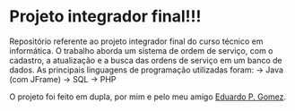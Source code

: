 # Projeto integrador final!!!
Repositório referente ao projeto integrador final do curso técnico em informática. 
O trabalho aborda um sistema de ordem de serviço, com o cadastro, a atualização e a busca das ordens de serviço em um banco de dados.
As principais linguagens de programação utilizadas foram:
-> Java (com JFrame)
-> SQL
-> PHP

O projeto foi feito em dupla, por mim e pelo meu amigo [Eduardo P. Gomez](https://github.com/EduApps-CDG).
